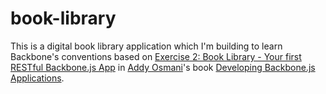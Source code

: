 book-library
============

This is a digital book library application which I'm building to learn Backbone's 
conventions based on [Exercise 2: Book Library - Your first RESTful Backbone.js App](http://addyosmani.github.io/backbone-fundamentals/#exercise-2-book-library---your-first-restful-backbone.js-app) in [Addy Osmani](http://addyosmani.com/blog/ "Blog")'s book
[Developing Backbone.js Applications](http://addyosmani.github.io/backbone-fundamentals/).